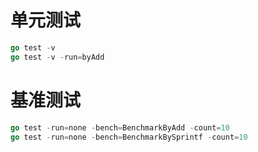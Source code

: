 # 单元测试

```go
go test -v
go test -v -run=byAdd
```

# 基准测试

```go
go test -run=none -bench=BenchmarkByAdd -count=10
go test -run=none -bench=BenchmarkBySprintf -count=10
```